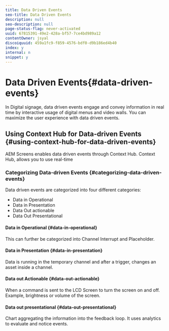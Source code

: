 ```yaml
---
title: Data Driven Events
seo-title: Data Driven Events
description: null
seo-description: null
page-status-flag: never-activated
uuid: 67815391-49e2-428a-bf57-7ce4bd989a12
contentOwner: jsyal
discoiquuid: 459a1fc9-f859-4576-bdf0-d9b186ed4b40
index: y
internal: n
snippet: y
---
```


# Data Driven Events{#data-driven-events}

In Digital signage, data driven events engage and convey information in real time by interactive usage of digital menus and video walls. You can maximize the user experience with data driven events.

## Using Context Hub for Data-driven Events {#using-context-hub-for-data-driven-events}

AEM Screens enables data driven events through Context Hub. Context Hub, allows you to use real-time

### Categorizing Data-driven Events {#categorizing-data-driven-events}

Data driven events are categorized into four different categories:

* Data in Operational
* Data in Presentation
* Data Out actionable
* Data Out Presentational

#### Data in Operational {#data-in-operational}

This can further be categorized into Channel Interrupt and Placeholder.

#### Data in Presentation {#data-in-presentation}

Data is running in the temporary channel and after a trigger, changes an asset inside a channel.

#### Data out Actionable {#data-out-actionable}

When a command is sent to the LCD Screen to turn the screen on and off. Example, brightness or volume of the screen.

#### Data out presentational {#data-out-presentational}

Chart aggregating the information into the feedback loop. It uses analytics to evaluate and notice events.
